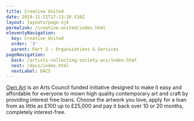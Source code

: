 ```yaml
---
title: Creative United
date: 2019-11-21T17:13:26.516Z
layout: layouts/page.njk
permalink: /creative-united/index.html
eleventyNavigation:
  key: Creative United
  order: '3'
  parent: Part 2 – Organisations & Services
pageNavigation:
  back: /artists-collecting-society-acs/index.html
  next: /dacs/index.html
  nextLabel: DACS
---
```

[Own Art](https://www.ownart.org.uk/) is an Arts Council funded initiative designed to make it easy and affordable for everyone to mown high quality contemporary art and craft by providing interest free loans. Choose the artwork you love, apply for a loan from as little as £100 up to £25,000 and pay it back over 10 or 20 months, completely interest-free.

